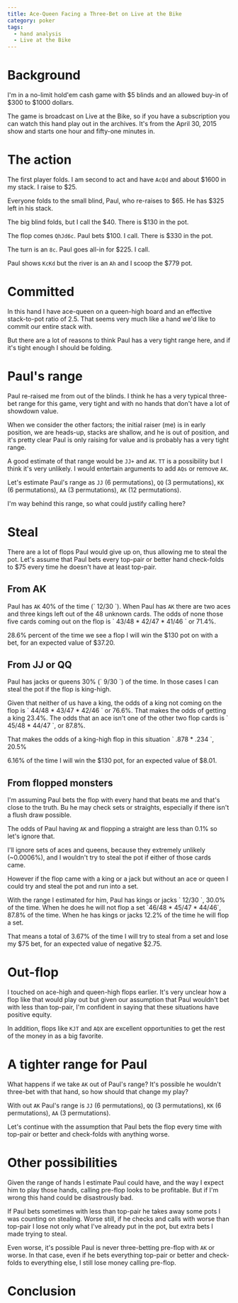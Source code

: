 ```yaml
---
title: Ace-Queen Facing a Three-Bet on Live at the Bike
category: poker
tags:
  - hand analysis
  - Live at the Bike
---
```


# Background

I'm in a no-limit hold'em cash game with $5 blinds and an allowed buy-in of $300
to $1000 dollars.

The game is broadcast on Live at the Bike, so if you have a subscription you can
watch this hand play out in the archives. It's from the April 30, 2015 show and
starts one hour and fifty-one minutes in.

# The action

The first player folds. I am second to act and have `AcQd` and about $1600 in my
stack. I raise to $25.

Everyone folds to the small blind, Paul, who re-raises to $65. He has $325 left
in his stack.

The big blind folds, but I call the $40. There is $130 in the pot.

The flop comes `QhJd6c`. Paul bets $100. I call. There is $330 in the pot.

The turn is an `8c`. Paul goes all-in for $225. I call.

Paul shows `KcKd` but the river is an `Ah` and I scoop the $779 pot.

# Committed

In this hand I have ace-queen on a queen-high board and an effective
stack-to-pot ratio of 2.5. That seems very much like a hand we'd like to commit
our entire stack with.

But there are a lot of reasons to think Paul has a very tight range here, and
if it's tight enough I should be folding.

# Paul's range

Paul re-raised me from out of the blinds. I think he has a very typical
three-bet range for this game, very tight and with no hands that don't have a
lot of showdown value.

When we consider the other factors; the initial raiser (me) is in early
position, we are heads-up, stacks are shallow, and he is out of position, and
it's pretty clear Paul is only raising for value and is probably has a very
tight range.

A good estimate of that range would be `JJ+` and `AK`. `TT` is a possibility but
I think it's very unlikely. I would entertain arguments to add `AQs` or remove
`AK`.


Let's estimate Paul's range as `JJ` (6 permutations), `QQ` (3 permutations),
`KK` (6 permutations), `AA` (3 permutations), `AK` (12 permutations).

I'm way behind this range, so what could justify calling here?

# Steal

There are a lot of flops Paul would give up on, thus allowing me to steal the
pot. Let's assume that Paul bets every top-pair or better hand check-folds
to $75 every time he doesn't have at least top-pair.

## From AK

Paul has `AK` 40% of the time (\` 12/30 \`).  When Paul has `AK` there are two
aces and three kings left out of the 48 unknown cards. The odds of none those
five cards coming out on the flop is \` 43/48 * 42/47 * 41/46 \` or 71.4%.

28.6% percent of the time we see a flop I will win the $130 pot on with a bet,
for an expected value of $37.20.

## From JJ or QQ

Paul has jacks or queens 30% (\` 9/30 \`) of the time. In those cases I can
steal the pot if the flop is king-high.

Given that neither of us have a king, the odds of a king not coming on the flop
is \` 44/48 * 43/47 * 42/46 \` or 76.6%. That makes the odds of getting a king
23.4%. The odds that an ace isn't one of the other two flop cards is \` 45/48 *
44/47 \`, or 87.8%.

That makes the odds of a king-high flop in this situation \` .878 * .234 \`,
20.5%

6.16% of the time I will win the $130 pot, for an expected value of $8.01.

## From flopped monsters

I'm assuming Paul bets the flop with every hand that beats me and that's close
to the truth. Bu he may check sets or straights, especially if there isn't a
flush draw possible.

The odds of Paul having `AK` and flopping a straight are less than 0.1% so let's
ignore that.

I'll ignore sets of aces and queens, because they extremely unlikely (~0.0006%),
and I wouldn't try to steal the pot if either of those cards came.

However if the flop came with a king or a jack but without an ace or queen I
could try and steal the pot and run into a set.

With the range I estimated for him, Paul has kings or jacks \` 12/30 \`, 30.0%
of the time. When he does he will not flop a set \`46/48 * 45/47 * 44/46\`,
87.8% of the time. When he has kings or jacks 12.2% of the time he will flop a set.

That means a total of 3.67% of the time I will try to steal from a set and lose
my $75 bet, for an expected value of negative $2.75.

# Out-flop

I touched on ace-high and queen-high flops earlier. It's very unclear how a flop
like that would play out but given our assumption that Paul wouldn't bet with
less than top-pair, I'm confident in saying that these situations have positive
equity.

In addition, flops like `KJT` and `AQX` are excellent opportunities to get the
rest of the money in as a big favorite.


# A tighter range for Paul

What happens if we take `AK` out of Paul's range? It's possible he wouldn't
three-bet with that hand, so how should that change my play?

With out `AK` Paul's range is `JJ` (6 permutations), `QQ` (3 permutations),
`KK` (6 permutations), `AA` (3 permutations).

Let's continue with the assumption that Paul bets the flop every time with
top-pair or better and check-folds with anything worse.

## 

# Other possibilities

Given the range of hands I estimate Paul could have, and the way I expect him to
play those hands, calling pre-flop looks to be profitable. But if I'm wrong this
hand could be disastrously bad.

If Paul bets sometimes with less than top-pair he takes away some pots I was
counting on stealing. Worse still, if he checks and calls with worse than
top-pair I lose not only what I've already put in the pot, but extra bets I made
trying to steal.

Even worse, it's possible Paul is never three-betting pre-flop with `AK` or
worse. In that case, even if he bets everything top-pair or better and
check-folds to everything else, I still lose money calling pre-flop.

# Conclusion

